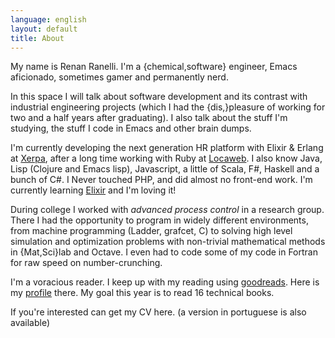 ```yaml
---
language: english
layout: default
title: About
---
```


My name is Renan Ranelli. I'm a {chemical,software} engineer, Emacs aficionado,
sometimes gamer and permanently nerd.

In this space I will talk about software development and its contrast with
industrial engineering projects (which I had the {dis,}pleasure of working for
two and a half years after graduating). I also talk about the stuff I'm
studying, the stuff I code in Emacs and other brain dumps.

I'm currently developing the next generation HR platform with Elixir & Erlang at
[Xerpa](http://www.xerpa.com.br/), after a long time working with Ruby at [Locaweb](http://www.locaweb.com.br/). I also know Java, Lisp
(Clojure and Emacs lisp), Javascript, a little of Scala, F#, Haskell and a bunch
of C#. I Never touched PHP, and did almost no front-end work. I'm currently
learning [Elixir](http://elixir-lang.org/) and I'm loving it!

During college I worked with *advanced process control* in a research group.
There I had the opportunity to program in widely different environments, from
machine programming (Ladder, grafcet, C) to solving high level simulation and
optimization problems with non-trivial mathematical methods in {Mat,Sci}lab and
Octave. I even had to code some of my code in Fortran for raw speed on
number-crunching.

I'm a voracious reader. I keep up with my reading using [goodreads](http://goodreads.com). Here is my
[profile](https://www.goodreads.com/user/show/19870807-renan-ranelli) there. My goal this year is to read 16 technical books.

If you're interested can get my CV here. (a version in portuguese is also
available)
